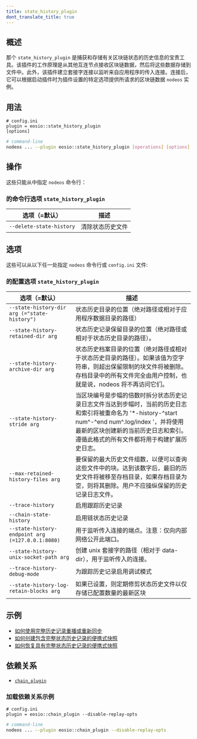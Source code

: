```yaml
---
title: state_history_plugin
dont_translate_title: true
---
```


## 概述

那个 `state_history_plugin` 是捕获和存储有关区块链状态的历史信息的宝贵工具。该插件的工作原理是从其他互连节点接收区块链数据，然后将这些数据存储到文件中。此外，该插件建立套接字连接以监听来自应用程序的传入连接。连接后，它可以根据启动插件时为插件设置的特定选项提供所请求的区块链数据 `nodeos` 实例。

## 用法

```console
# config.ini
plugin = eosio::state_history_plugin
[options]
```
```sh
# command-line
nodeos ... --plugin eosio::state_history_plugin [operations] [options]
```

## 操作

这些只能从中指定 `nodeos` 命令行：

### 的命令行选项 `state_history_plugin`

选项（=默认）| 描述
-|-
`--delete-state-history` | 清除状态历史文件

## 选项

这些可以从以下任一处指定 `nodeos` 命令行或 `config.ini` 文件:

### 的配置选项 `state_history_plugin`

选项（=默认）| 描述
-|-
`--state-history-dir arg (="state-history")` | 状态历史目录的位置（绝对路径或相对于应用程序数据目录的路径）
`--state-history-retained-dir arg` | 状态历史记录保留目录的位置（绝对路径或相对于状态历史目录的路径）。
`--state-history-archive-dir arg` | 状态历史档案目录的位置（绝对路径或相对于状态历史目录的路径）。如果该值为空字符串，则超出保留限制的块文件将被删除。存档目录中的所有文件完全由用户控制，也就是说，nodeos 将不再访问它们。
`--state-history-stride arg` | 当区块编号是步幅的倍数时拆分状态历史记录日志文件当达到步幅时，当前的历史日志和索引将被重命名为 '*-history-^start num^-^end num^.log/index '，并将使用最新的区块创建新的当前历史日志和索引。遵循此格式的所有文件都将用于构建扩展历史日志。
`--max-retained-history-files arg` | 要保留的最大历史文件组数，以便可以查询这些文件中的块。达到该数字后，最旧的历史文件将被移至存档目录，如果存档目录为空，则将其删除。用户不应操纵保留的历史记录日志文件。
`--trace-history` | 启用跟踪历史记录
`--chain-state-history` | 启用链状态历史记录
`--state-history-endpoint arg (=127.0.0.1:8080)` | 用于监听传入连接的端点。注意：仅向内部网络公开此端口。
`--state-history-unix-socket-path arg` | 创建 unix 套接字的路径（相对于 data-dir），用于监听传入的连接。
`--trace-history-debug-mode` | 为跟踪历史记录启用调试模式
`--state-history-log-retain-blocks arg` | 如果已设置，则定期修剪状态历史文件以仅存储已配置数量的最新区块

## 示例

* [如何使用完整历史记录重播或重新同步](../../snapshots#replay--resync-with-full-state-history)
* [如何创建包含完整状态历史记录的便携式快照](../../snapshots#creating-a-snapshot-with-full-state-history)
* [如何恢复具有完整状态历史记录的便携式快照](../../snapshots#restoring-a-snapshot-with-full-state-history)

## 依赖关系

* [`chain_plugin`](../chain_plugin/index.md)

### 加载依赖关系示例

```console
# config.ini
plugin = eosio::chain_plugin --disable-replay-opts
```
```sh
# command-line
nodeos ... --plugin eosio::chain_plugin --disable-replay-opts
```
